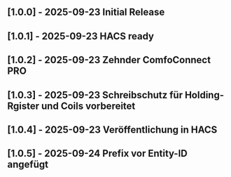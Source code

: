 ## [1.0.0] - 2025-09-23 Initial Release
## [1.0.1] - 2025-09-23 HACS ready
## [1.0.2] - 2025-09-23 Zehnder ComfoConnect PRO
## [1.0.3] - 2025-09-23 Schreibschutz für Holding-Rgister und Coils vorbereitet
## [1.0.4] - 2025-09-23 Veröffentlichung in HACS
## [1.0.5] - 2025-09-24 Prefix vor Entity-ID angefügt
